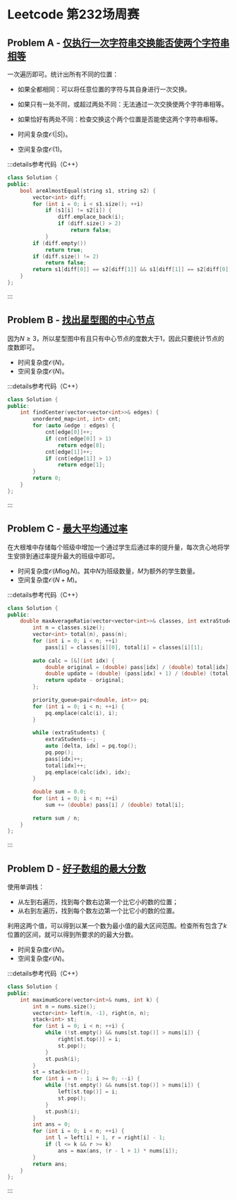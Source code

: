 # Leetcode 第232场周赛

## Problem A - [仅执行一次字符串交换能否使两个字符串相等](https://leetcode.cn/problems/check-if-one-string-swap-can-make-strings-equal/)

一次遍历即可。统计出所有不同的位置：

- 如果全都相同：可以将任意位置的字符与其自身进行一次交换。
- 如果只有一处不同，或超过两处不同：无法通过一次交换使两个字符串相等。
- 如果恰好有两处不同：检查交换这个两个位置是否能使这两个字符串相等。

- 时间复杂度$\mathcal{O}(|S|)$。
- 空间复杂度$\mathcal{O}(1)$。

:::details参考代码（C++）

```cpp
class Solution {
public:
    bool areAlmostEqual(string s1, string s2) {
        vector<int> diff;
        for (int i = 0; i < s1.size(); ++i)
            if (s1[i] != s2[i]) {
                diff.emplace_back(i);
                if (diff.size() > 2)
                    return false;
            }
        if (diff.empty())
            return true;
        if (diff.size() != 2)
            return false;
        return s1[diff[0]] == s2[diff[1]] && s1[diff[1]] == s2[diff[0]];
    }
};
```

:::

## Problem B - [找出星型图的中心节点](https://leetcode.cn/problems/find-center-of-star-graph/)

因为$N\geq3$，所以星型图中有且只有中心节点的度数大于$1$，因此只要统计节点的度数即可。

- 时间复杂度$\mathcal{O}(N)$。
- 空间复杂度$\mathcal{O}(N)$。

:::details参考代码（C++）

```cpp
class Solution {
public:
    int findCenter(vector<vector<int>>& edges) {
        unordered_map<int, int> cnt;
        for (auto &edge : edges) {
            cnt[edge[0]]++;
            if (cnt[edge[0]] > 1)
                return edge[0];
            cnt[edge[1]]++;
            if (cnt[edge[1]] > 1)
                return edge[1];
        }
        return 0;
    }
};
```

:::

## Problem C - [最大平均通过率](https://leetcode.cn/problems/maximum-average-pass-ratio/)

在大根堆中存储每个班级中增加一个通过学生后通过率的提升量，每次贪心地将学生安排到通过率提升最大的班级中即可。

- 时间复杂度$\mathcal{O}(M\log N)$。其中$N$为班级数量，$M$为额外的学生数量。
- 空间复杂度$\mathcal{O}(N+M)$。

:::details参考代码（C++）

```cpp
class Solution {
public:
    double maxAverageRatio(vector<vector<int>>& classes, int extraStudents) {
        int n = classes.size();
        vector<int> total(n), pass(n);
        for (int i = 0; i < n; ++i)
            pass[i] = classes[i][0], total[i] = classes[i][1];
        
        auto calc = [&](int idx) {
            double original = (double) pass[idx] / (double) total[idx];
            double update = (double) (pass[idx] + 1) / (double) (total[idx] + 1);  
            return update - original;
        };
        
        priority_queue<pair<double, int>> pq;
        for (int i = 0; i < n; ++i) {
            pq.emplace(calc(i), i);
        }
        
        while (extraStudents) {
            extraStudents--;
            auto [delta, idx] = pq.top();
            pq.pop();
            pass[idx]++;
            total[idx]++;
            pq.emplace(calc(idx), idx);
        }
        
        double sum = 0.0;
        for (int i = 0; i < n; ++i)
            sum += (double) pass[i] / (double) total[i];
        
        return sum / n;
    }
};
```

:::

## Problem D - [好子数组的最大分数](https://leetcode.cn/problems/maximum-score-of-a-good-subarray/)

使用单调栈：

- 从左到右遍历，找到每个数右边第一个比它小的数的位置；
- 从右到左遍历，找到每个数左边第一个比它小的数的位置。

利用这两个值，可以得到以某一个数为最小值的最大区间范围。检查所有包含了$k$位置的区间，就可以得到所要求的的最大分数。

- 时间复杂度$\mathcal{O}(N)$。
- 空间复杂度$\mathcal{O}(N)$。

:::details参考代码（C++）

```cpp
class Solution {
public:
    int maximumScore(vector<int>& nums, int k) {
        int n = nums.size();
        vector<int> left(n, -1), right(n, n);
        stack<int> st;
        for (int i = 0; i < n; ++i) {
            while (!st.empty() && nums[st.top()] > nums[i]) {
                right[st.top()] = i;
                st.pop();
            }
            st.push(i);
        }
        st = stack<int>();
        for (int i = n - 1; i >= 0; --i) {
            while (!st.empty() && nums[st.top()] > nums[i]) {
                left[st.top()] = i;
                st.pop();
            }
            st.push(i);
        }
        int ans = 0;
        for (int i = 0; i < n; ++i) {
            int l = left[i] + 1, r = right[i] - 1;
            if (l <= k && r >= k)
                ans = max(ans, (r - l + 1) * nums[i]);
        }
        return ans;
    }
};
```

:::
